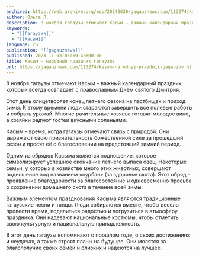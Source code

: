 ```yaml
---
archived: https://web.archive.org/web/20240630/gagauznews.com/113274/kasym-narodnyj-prazdnik-gagauzov.html
author: Ольга Л.
description: 8 ноября гагаузы отмечают Касым – важный календарный праздник, который всегда совпадает с православным Днём святого Дмитрия. Этот день олицетворяет конец летнего сезона на пастбищах и приход зимы. К этому времени люди стараются завершить все полевые работы и собрать урожай. Многие рачительные хозяева готовят молодое вино, а хозяйки радуют гостей вкусными соленьями. Касым – время, когда гагаузы отмечают связь с природой. Они выражают свою признательность божественной силе за прошедший сезон и просят её о благословении на предстоящий зимний период. Одним из обрядов Касыма является подношение, которое символизирует успешное окончание летнего выпаса овец. Некоторые семьи, у которых в хозяйстве много этих […]
keywords:
  - "[[Гагаузия]]"
  - "[[Касым]]"
language: ru
publication: "[[gagauznews]]"
published: 2023-11-08T05:59:48+00:00
title: Касым – народный праздник гагаузов
url: https://gagauznews.com/113274/kasym-narodnyj-prazdnik-gagauzov.html
---
```


8 ноября гагаузы отмечают Касым – важный календарный праздник, который всегда совпадает с православным Днём святого Дмитрия.

Этот день олицетворяет конец летнего сезона на пастбищах и приход зимы. К этому времени люди стараются завершить все полевые работы и собрать урожай. Многие рачительные хозяева готовят молодое вино, а хозяйки радуют гостей вкусными соленьями.



Касым – время, когда гагаузы отмечают связь с природой. Они выражают свою признательность божественной силе за прошедший сезон и просят её о благословении на предстоящий зимний период.



Одним из обрядов Касыма является подношение, которое символизирует успешное окончание летнего выпаса овец. Некоторые семьи, у которых в хозяйстве много этих животных, совершают подношение под названием «курбан» (за здоровье скота). Этот обряд – проявление благодарности за благосостояние и одновременно просьба о сохранении домашнего скота в течение всей зимы.



Важным элементом празднования Касыма являются традиционные гагаузские песни и танцы. Люди собираются вместе, чтобы весело провести время, поделиться радостью и погрузиться в атмосферу праздника. Они надевают национальные костюмы, чтобы отметить свою культурную и национальную принадлежность.





В этот день гагаузы вспоминают о прошлом годе, о своих достижениях и неудачах, а также строят планы на будущее. Они молятся за благополучие своих семей и близких и надеются на лучшее.